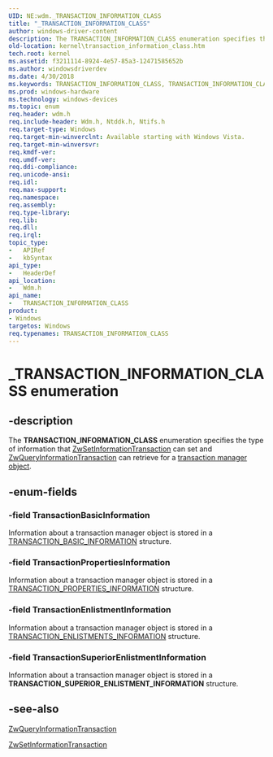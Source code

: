 ```yaml
---
UID: NE:wdm._TRANSACTION_INFORMATION_CLASS
title: "_TRANSACTION_INFORMATION_CLASS"
author: windows-driver-content
description: The TRANSACTION_INFORMATION_CLASS enumeration specifies the type of information that ZwSetInformationTransaction can set and ZwQueryInformationTransaction can retrieve for a transaction manager object.
old-location: kernel\transaction_information_class.htm
tech.root: kernel
ms.assetid: f3211114-8924-4e57-85a3-12471585652b
ms.author: windowsdriverdev
ms.date: 4/30/2018
ms.keywords: TRANSACTION_INFORMATION_CLASS, TRANSACTION_INFORMATION_CLASS enumeration [Kernel-Mode Driver Architecture], TransactionBasicInformation, TransactionEnlistmentInformation, TransactionPropertiesInformation, TransactionSuperiorEnlistmentInformation, _TRANSACTION_INFORMATION_CLASS, kernel.transaction_information_class, ktm_ref_b02f7265-fb29-402a-b0d3-79427735f354.xml, wdm/TRANSACTION_INFORMATION_CLASS, wdm/TransactionBasicInformation, wdm/TransactionEnlistmentInformation, wdm/TransactionPropertiesInformation, wdm/TransactionSuperiorEnlistmentInformation
ms.prod: windows-hardware
ms.technology: windows-devices
ms.topic: enum
req.header: wdm.h
req.include-header: Wdm.h, Ntddk.h, Ntifs.h
req.target-type: Windows
req.target-min-winverclnt: Available starting with Windows Vista.
req.target-min-winversvr: 
req.kmdf-ver: 
req.umdf-ver: 
req.ddi-compliance: 
req.unicode-ansi: 
req.idl: 
req.max-support: 
req.namespace: 
req.assembly: 
req.type-library: 
req.lib: 
req.dll: 
req.irql: 
topic_type:
-	APIRef
-	kbSyntax
api_type:
-	HeaderDef
api_location:
-	Wdm.h
api_name:
-	TRANSACTION_INFORMATION_CLASS
product:
- Windows
targetos: Windows
req.typenames: TRANSACTION_INFORMATION_CLASS
---
```


# _TRANSACTION_INFORMATION_CLASS enumeration


## -description


The <b>TRANSACTION_INFORMATION_CLASS</b> enumeration specifies the type of information that <a href="https://msdn.microsoft.com/library/windows/hardware/ff567104">ZwSetInformationTransaction</a> can set and <a href="https://msdn.microsoft.com/library/windows/hardware/ff567057">ZwQueryInformationTransaction</a> can retrieve for a <a href="https://msdn.microsoft.com/af53cda4-e2ab-47df-9311-a4da2a2ee08d">transaction manager object</a>.


## -enum-fields




### -field TransactionBasicInformation

Information about a transaction manager object is stored in a <a href="https://msdn.microsoft.com/library/windows/hardware/ff564781">TRANSACTION_BASIC_INFORMATION</a> structure.


### -field TransactionPropertiesInformation

Information about a transaction manager object is stored in a <a href="https://msdn.microsoft.com/library/windows/hardware/ff564844">TRANSACTION_PROPERTIES_INFORMATION</a> structure.


### -field TransactionEnlistmentInformation

Information about a transaction manager object is stored in a <a href="https://msdn.microsoft.com/library/windows/hardware/ff564787">TRANSACTION_ENLISTMENTS_INFORMATION</a> structure.


### -field TransactionSuperiorEnlistmentInformation

Information about a transaction manager object is stored in a <b>TRANSACTION_SUPERIOR_ENLISTMENT_INFORMATION</b> structure.


## -see-also




<a href="https://msdn.microsoft.com/library/windows/hardware/ff567057">ZwQueryInformationTransaction</a>



<a href="https://msdn.microsoft.com/library/windows/hardware/ff567104">ZwSetInformationTransaction</a>
 

 

